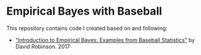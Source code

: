 
<!-- Edit this Rmd file and not the md file  -->

# Empirical Bayes with Baseball

This repository contains code I created based on and following:

-   [“Introduction to Empirical Bayes: Examples from Baseball
    Statistics”](https://gumroad.com/l/empirical-bayes) by David
    Robinson. 2017
